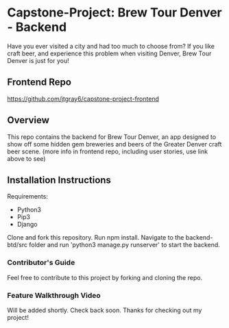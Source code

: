 # Capstone-Project: Brew Tour Denver - Backend
Have you ever visited a city and had too much to choose from? If you like craft beer, and experience this problem when visiting Denver, Brew Tour Denver is just for you!

## Frontend Repo 
https://github.com/jtgray6/capstone-project-frontend

## Overview
This repo contains the backend for Brew Tour Denver, an app designed to show off some hidden gem breweries and beers of the Greater Denver craft beer scene. (more info in frontend repo, including user stories, use link above to see)

## Installation Instructions
Requirements:
* Python3
* Pip3
* Django

Clone and fork this repository. Run npm install. Navigate to the backend-btd/src folder and run 'python3 manage.py runserver' to start the backend.

### Contributor's Guide
Feel free to contribute to this project by forking and cloning the repo.

### Feature Walkthrough Video
Will be added shortly. Check back soon. Thanks for checking out my project!
